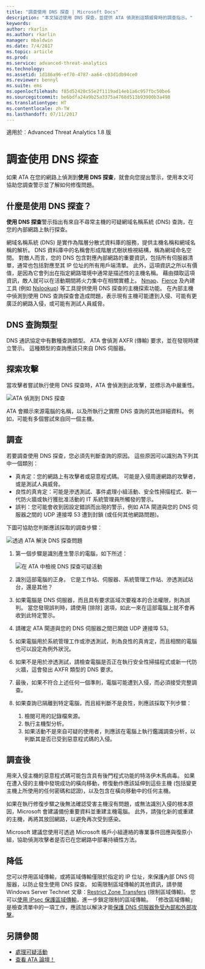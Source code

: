 ```yaml
---
title: "調查使用 DNS 探查 | Microsoft Docs"
description: "本文描述使用 DNS 探查，並提供 ATA 偵測到這類威脅時的調查指示。"
keywords: 
author: rkarlin
ms.author: rkarlin
manager: mbaldwin
ms.date: 7/4/2017
ms.topic: article
ms.prod: 
ms.service: advanced-threat-analytics
ms.technology: 
ms.assetid: 1d186a96-ef70-4787-aa64-c03d1db94ce0
ms.reviewer: bennyl
ms.suite: ems
ms.openlocfilehash: f85d52420c55e2f1119ad14eb1a6c957fbc50be6
ms.sourcegitcommit: be6bdfa24a9b25a3375a4768d513b93900b3a498
ms.translationtype: HT
ms.contentlocale: zh-TW
ms.lasthandoff: 07/11/2017
---
```

適用於︰Advanced Threat Analytics 1.8 版

# 調查使用 DNS 探查
<a id="investigating-reconnaissance-using-dns" class="xliff"></a>

如果 ATA 在您的網路上偵測到**使用 DNS 探查**，就會向您提出警示，使用本文可協助您調查警示並了解如何修復問題。

## 什麼是使用 DNS 探查？
<a id="what-is-reconnaissance-using-dns" class="xliff"></a>

**使用 DNS 探查**警示指出有來自不尋常主機的可疑網域名稱系統 (DNS) 查詢，在您的內部網路上執行探查。

網域名稱系統 (DNS) 是實作為階層分散式資料庫的服務，提供主機名稱和網域名稱的解析。 DNS 資料庫中的名稱會形成階層式樹狀檢視結構，稱為網域命名空間。
對敵人而言，您的 DNS 包含對應內部網路的重要資訊，包括所有伺服器清單，通常也包括對應至其 IP 位址的所有用戶端清單。 此外，這項資訊之所以有價值，是因為它會列出在指定網路環境中通常是描述性的主機名稱。 藉由擷取這項資訊，敵人就可以在活動期間將火力集中在相關實體上。 [Nmap](https://nmap.org/)、[Fierce](https://github.com/mschwager/fierce) 及內建工具 (例如 [Nslookup](https://technet.microsoft.com/library/cc725991(v=ws.11).aspx)) 等工具提供使用 DNS 探查的主機探索功能。
在內部主機中偵測到使用 DNS 查詢探查會造成問題，表示現有主機可能遭到入侵、可能有更廣泛的網路入侵，或可能有測試人員威脅。

## DNS 查詢類型
<a id="dns-query-types" class="xliff"></a>

DNS 通訊協定中有數種查詢類型。 ATA 會偵測 AXFR (傳輸) 要求，並在發現時建立警示。 這種類型的查詢應該只來自 DNS 伺服器。

## 探索攻擊
<a id="discovering-the-attack" class="xliff"></a>

當攻擊者嘗試執行使用 DNS 探查時，ATA 會偵測到此攻擊，並標示為中嚴重性。

![ATA 偵測到 DNS 探查](./media/dns-recon.png)
 
ATA 會顯示來源電腦的名稱，以及所執行之實際 DNS 查詢的其他詳細資料。 例如，可能有多個嘗試來自同一個主機。

## 調查
<a id="investigating" class="xliff"></a>

若要調查使用 DNS 探查，您必須先判斷查詢的原因。 這些原因可以識別為下列其中一個類別： 
-   真肯定：您的網路上有攻擊者或惡意程式碼。 可能是入侵周邊網路的攻擊者，或是測試人員威脅。
-   良性的真肯定：可能是滲透測試、事件處理小組活動、安全性掃描程式、新一代防火牆或執行獲批准活動的 IT 系統管理員所觸發的警示。
-   誤判：您可能會收到因設定錯誤而出現的警示，例如 ATA 閘道與您的 DNS 伺服器之間的 UDP 連接埠 53 遭到封鎖 (或任何其他網路問題)。

下圖可協助您判斷應該採取的調查步驟：

![透過 ATA 解決 DNS 探查問題](./media/dns-recon-diagram.png)
 
1.  第一個步驟是識別產生警示的電腦，如下所述：
 
    ![在 ATA 中檢視 DNS 探查可疑活動](./media/dns-recon.png)
2.  識別這部電腦的正身。 它是工作站、伺服器、系統管理工作站、滲透測試站台，還是其他？
3.  如果電腦是 DNS 伺服器，而且具有要求區域次要複本的合法權限，則為誤判。 當您發現誤判時，請使用 [排除] 選項，如此一來在這部電腦上就不會再收到此特定警示。
4. 請確定 ATA 閘道與您的 DNS 伺服器之間已開啟 UDP 連接埠 53。
4.  如果電腦用於系統管理工作或滲透測試，則為良性的真肯定，而且相關的電腦也可以設定為例外狀況。
5.  如果不是用於滲透測試，請檢查電腦是否正在執行安全性掃描程式或新一代防火牆，這會發出 AXFR 類型的 DNS 要求。
6.  最後，如果不符合上述任何一個準則，電腦可能遭到入侵，而必須接受完整調查。 
7.  如果查詢已隔離到特定電腦，而且經判斷不是良性，則應該採取下列步驟：
    1.  檢閱可用的記錄檔來源。 
    2.  執行主機型分析。 
    3.  如果活動不是來自可疑的使用者，則應該在電腦上執行鑑識調查分析，以判斷其是否已受到惡意程式碼的入侵。

## 調查後
<a id="post-investigation" class="xliff"></a>

用來入侵主機的惡意程式碼可能包含具有後門程式功能的特洛伊木馬病毒。 如果在遭入侵的主機中發現成功的橫向移動，修復動作應該延伸到這些主機 (包括變更主機上所使用的任何密碼和認證)，以及包含在橫向移動中的任何主機。 

如果在執行修復步驟之後無法確認受害主機沒有問題，或無法識別入侵的根本原因，Microsoft 會建議備份重要資料並重建主機電腦。 此外，請強化新的或重建的主機，再將其放回網路，以避免再次受到感染。 

Microsoft 建議您使用可透過 Microsoft 帳戶小組連絡的專業事件回應與復原小組，協助偵測攻擊者是否已在您網路中部署持續性方法。

## 降低
<a id="mitigation" class="xliff"></a>

您可以停用區域傳輸，或將區域傳輸僅限於指定的 IP 位址，來保護內部 DNS 伺服器，以防止發生使用 DNS 探查。 如需限制區域傳輸的其他資訊，請參閱 Windows Server Technet 文章：[Restrict Zone Transfers](https://technet.microsoft.com/library/ee649273(v=ws.10).aspx) (限制區域傳輸)。 您可以[使用 IPsec 保護區域傳輸](https://technet.microsoft.com/library/ee649192(v=ws.10).aspx)，進一步鎖定限制的區域傳輸。 「修改區域傳輸」是檢查清單中的一項工作，應該加以解決才能[保護 DNS 伺服器免受內部和外部攻擊](https://technet.microsoft.com/library/cc770432(v=ws.11).aspx)。



## 另請參閱
<a id="see-also" class="xliff"></a>
- [處理可疑活動](working-with-suspicious-activities.md)
- [查看 ATA 論壇！](https://social.technet.microsoft.com/Forums/security/home?forum=mata)
